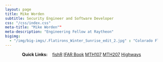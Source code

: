 ```yaml
---
layout: page
title: Mike Worden  
subtitle: Security Engineer and Software Developer
css: "/css/index.css"
meta-title: "Mike Worden""
meta-description: "Engineering Fellow at Raytheon"
bigimg:
  - "/img/big-imgs/.Flatirons_Winter_Sunrise_edit_2.jpg" : "Colorado Flatirons"
---
```


<div style="text-align:center">
<strong>Quick Links:</strong> &nbsp;&nbsp; 
<a href="http://derekogle.com/fishR/" role="button" class="btn btn-primary">fishR</a> 
<a href="http://derekogle.com/IFAR/" role="button" class="btn btn-primary">IFAR Book</a> 
<a href="http://derekogle.com/NCMTH107/" role="button" class="btn btn-primary">MTH107</a> 
<a href="http://derekogle.com/NCMTH207/" role="button" class="btn btn-primary">MTH207</a> 
<a href="http://derekogle.com/NCHighways/" role="button" class="btn btn-primary">Highways</a> 
</div>

